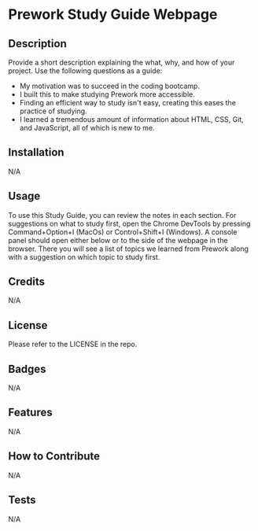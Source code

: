 # Prework Study Guide Webpage

## Description

Provide a short description explaining the what, why, and how of your project. Use the following questions as a guide:

- My motivation was to succeed in the coding bootcamp.
- I built this to make studying Prework more accessible.
- Finding an efficient way to study isn't easy, creating this eases the practice of studying.
- I learned a tremendous amount of information about HTML, CSS, Git, and JavaScript, all of which is new to me.

## Installation

N/A

## Usage

To use this Study Guide, you can review the notes in each section. For suggestions on what to study first, open the Chrome DevTools by pressing Command+Option+I (MacOs) or Control+Shift+I (Windows). A console panel should open either below or to the side of the webpage in the browser. There you will see a list of topics we learned from Prework along with a suggestion on which topic to study first.

## Credits

N/A

## License

Please refer to the LICENSE in the repo.

## Badges

N/A

## Features

N/A

## How to Contribute

N/A

## Tests

N/A